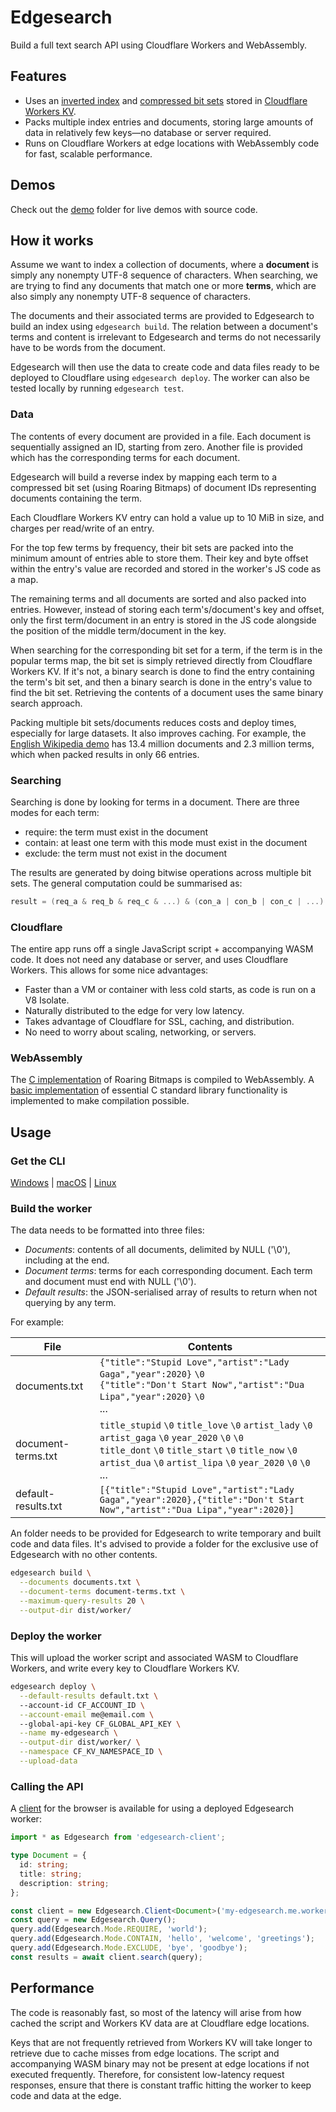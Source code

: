 # Edgesearch

Build a full text search API using Cloudflare Workers and WebAssembly.

## Features

- Uses an [inverted index](https://en.wikipedia.org/wiki/Inverted_index) and [compressed bit sets](https://roaringbitmap.org/) stored in [Cloudflare Workers KV](https://www.cloudflare.com/products/workers-kv/).
- Packs multiple index entries and documents, storing large amounts of data in relatively few keys&mdash;no database or server required.
- Runs on Cloudflare Workers at edge locations with WebAssembly code for fast, scalable performance.

## Demos

Check out the [demo](./demo) folder for live demos with source code.

## How it works

Assume we want to index a collection of documents, where a **document** is simply any nonempty UTF-8 sequence of characters. When searching, we are trying to find any documents that match one or more **terms**, which are also simply any nonempty UTF-8 sequence of characters.

The documents and their associated terms are provided to Edgesearch to build an index using `edgesearch build`. The relation between a document's terms and content is irrelevant to Edgesearch and terms do not necessarily have to be words from the document.

Edgesearch will then use the data to create code and data files ready to be deployed to Cloudflare using `edgesearch deploy`. The worker can also be tested locally by running `edgesearch test`.

### Data

The contents of every document are provided in a file. Each document is sequentially assigned an ID, starting from zero. Another file is provided which has the corresponding terms for each document.

Edgesearch will build a reverse index by mapping each term to a compressed bit set (using Roaring Bitmaps) of document IDs representing documents containing the term.

Each Cloudflare Workers KV entry can hold a value up to 10 MiB in size, and charges per read/write of an entry.

For the top few terms by frequency, their bit sets are packed into the minimum amount of entries able to store them. Their key and byte offset within the entry's value are recorded and stored in the worker's JS code as a map.

The remaining terms and all documents are sorted and also packed into entries. However, instead of storing each term's/document's key and offset, only the first term/document in an entry is stored in the JS code alongside the position of the middle term/document in the key.

When searching for the corresponding bit set for a term, if the term is in the popular terms map, the bit set is simply retrieved directly from Cloudflare Workers KV. If it's not, a binary search is done to find the entry containing the term's bit set, and then a binary search is done in the entry's value to find the bit set. Retrieving the contents of a document uses the same binary search approach.

Packing multiple bit sets/documents reduces costs and deploy times, especially for large datasets. It also improves caching. For example, the [English Wikipedia demo](./demo/wiki/) has 13.4 million documents and 2.3 million terms, which when packed results in only 66 entries.

### Searching

Searching is done by looking for terms in a document.
There are three modes for each term:

- require: the term must exist in the document
- contain: at least one term with this mode must exist in the document
- exclude: the term must not exist in the document

The results are generated by doing bitwise operations across multiple bit sets.
The general computation could be summarised as:

```c
result = (req_a & req_b & req_c & ...) & (con_a | con_b | con_c | ...) & ~(exc_a | exc_b | exc_c | ...)
```

### Cloudflare

The entire app runs off a single JavaScript script + accompanying WASM code. It does not need any database or server, and uses Cloudflare Workers. This allows for some nice advantages:

- Faster than a VM or container with less cold starts, as code is run on a V8 Isolate.
- Naturally distributed to the edge for very low latency.
- Takes advantage of Cloudflare for SSL, caching, and distribution.
- No need to worry about scaling, networking, or servers.

### WebAssembly

The [C implementation](https://github.com/RoaringBitmap/CRoaring) of Roaring Bitmaps is compiled to WebAssembly. A [basic implementation](./wasm/) of essential C standard library functionality is implemented to make compilation possible.

## Usage

### Get the CLI

[Windows](https://wilsonl.in/edgesearch/bin/0.0.4-windows-x86_64.exe) |
[macOS](https://wilsonl.in/edgesearch/bin/0.0.4-macos-x86_64) |
[Linux](https://wilsonl.in/edgesearch/bin/0.0.4-linux-x86_64)

### Build the worker

The data needs to be formatted into three files:

- *Documents*: contents of all documents, delimited by NULL ('\0'), including at the end.
- *Document terms*: terms for each corresponding document. Each term and document must end with NULL ('\0').
- *Default results*: the JSON-serialised array of results to return when not querying by any term.

For example:

|File|Contents|
|---|---|
|documents.txt|`{"title":"Stupid Love","artist":"Lady Gaga","year":2020}` `\0` <br> `{"title":"Don't Start Now","artist":"Dua Lipa","year":2020}` `\0` <br> ...|
|document-terms.txt|`title_stupid` `\0` `title_love` `\0` `artist_lady` `\0` `artist_gaga` `\0` `year_2020` `\0` `\0` <br> `title_dont` `\0` `title_start` `\0` `title_now` `\0` `artist_dua` `\0` `artist_lipa` `\0` `year_2020` `\0` `\0` <br> ...|
|default-results.txt|`[{"title":"Stupid Love","artist":"Lady Gaga","year":2020},{"title":"Don't Start Now","artist":"Dua Lipa","year":2020}]`|

An folder needs to be provided for Edgesearch to write temporary and built code and data files. It's advised to provide a folder for the exclusive use of Edgesearch with no other contents.

```bash
edgesearch build \
  --documents documents.txt \
  --document-terms document-terms.txt \
  --maximum-query-results 20 \
  --output-dir dist/worker/
```

### Deploy the worker

This will upload the worker script and associated WASM to Cloudflare Workers, and write every key to Cloudflare Workers KV.

```bash
edgesearch deploy \
  --default-results default.txt \ 
  --account-id CF_ACCOUNT_ID \
  --account-email me@email.com \ 
  --global-api-key CF_GLOBAL_API_KEY \
  --name my-edgesearch \
  --output-dir dist/worker/ \
  --namespace CF_KV_NAMESPACE_ID \
  --upload-data
```

### Calling the API

A [client](./client/) for the browser is available for using a deployed Edgesearch worker:

```typescript
import * as Edgesearch from 'edgesearch-client';

type Document = {
  id: string;
  title: string;
  description: string;
};

const client = new Edgesearch.Client<Document>('my-edgesearch.me.workers.dev');
const query = new Edgesearch.Query();
query.add(Edgesearch.Mode.REQUIRE, 'world');
query.add(Edgesearch.Mode.CONTAIN, 'hello', 'welcome', 'greetings');
query.add(Edgesearch.Mode.EXCLUDE, 'bye', 'goodbye');
const results = await client.search(query);
```

## Performance

The code is reasonably fast, so most of the latency will arise from how cached the script and Workers KV data are at Cloudflare edge locations.

Keys that are not frequently retrieved from Workers KV will take longer to retrieve due to cache misses from edge locations. The script and accompanying WASM binary may not be present at edge locations if not executed frequently. Therefore, for consistent low-latency request responses, ensure that there is constant traffic hitting the worker to keep code and data at the edge.
